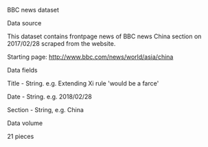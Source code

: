 BBC news dataset

Data source 

This dataset contains frontpage news of BBC news China section on 2017/02/28 scraped from the website.

Starting page: http://www.bbc.com/news/world/asia/china


Data fields

Title - String. e.g. Extending Xi rule 'would be a farce'

Date - String. e.g. 2018/02/28

Section - String, e.g. China



Data volume

21 pieces
